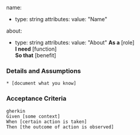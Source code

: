 name:
  - type: string
    attributes:
      value: "Name"

about:
  - type: string
    attributes:
      value: "About"
**As a** [role]  
**I need** [function]  
**So that** [benefit]  
      
### Details and Assumptions
    * [document what you know]      
### Acceptance Criteria     
    gherkin 
    Given [some context]
    When [certain action is taken]
    Then [the outcome of action is observed]
